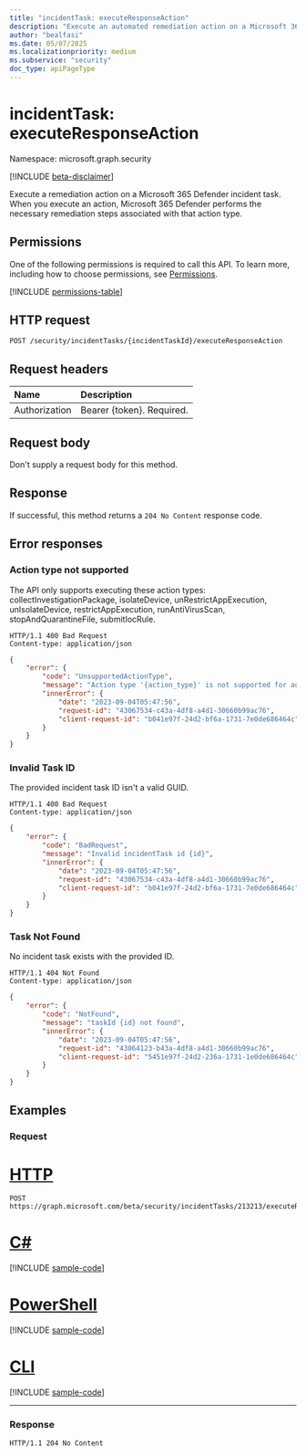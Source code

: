 ```yaml
---
title: "incidentTask: executeResponseAction"
description: "Execute an automated remediation action on a Microsoft 365 Defender incident task."
author: "bealfasi"
ms.date: 05/07/2025
ms.localizationpriority: medium
ms.subservice: "security"
doc_type: apiPageType
---
```


# incidentTask: executeResponseAction

Namespace: microsoft.graph.security

[!INCLUDE [beta-disclaimer](../../includes/beta-disclaimer.md)]

Execute a remediation action on a Microsoft 365 Defender incident task. When you execute an action, Microsoft 365 Defender performs the necessary remediation steps associated with that action type.

## Permissions

One of the following permissions is required to call this API. To learn more, including how to choose permissions, see [Permissions](/graph/permissions-overview).

<!-- {
  "blockType": "permissions",
  "name": "security-incidenttask-executeresponseaction"
}
-->
[!INCLUDE [permissions-table](../includes/permissions/security-incidenttask-executeresponseaction-permissions.md)]

## HTTP request

<!-- {
  "blockType": "ignored"
}
-->
``` http
POST /security/incidentTasks/{incidentTaskId}/executeResponseAction
```

## Request headers

|Name|Description|
|:---|:---|
|Authorization|Bearer {token}. Required.|

## Request body

Don't supply a request body for this method.

## Response

If successful, this method returns a `204 No Content` response code.

## Error responses

### Action type not supported

The API only supports executing these action types: collectInvestigationPackage, isolateDevice, unRestrictAppExecution, unIsolateDevice, restrictAppExecution, runAntiVirusScan, stopAndQuarantineFile, submitIocRule.

```http
HTTP/1.1 400 Bad Request
Content-type: application/json
```

```json
{
    "error": {
        "code": "UnsupportedActionType",
        "message": "Action type '{action_type}' is not supported for automated execution.",
        "innerError": {
            "date": "2023-09-04T05:47:56",
            "request-id": "43067534-c43a-4df8-a4d1-30660b99ac76",
            "client-request-id": "b041e97f-24d2-bf6a-1731-7e0de686464c"
        }
    }
}
```

### Invalid Task ID

The provided incident task ID isn't a valid GUID.

```http
HTTP/1.1 400 Bad Request
Content-type: application/json
```

```json
{
    "error": {
        "code": "BadRequest",
        "message": "Invalid incidentTask id {id}",
        "innerError": {
            "date": "2023-09-04T05:47:56",
            "request-id": "43067534-c43a-4df8-a4d1-30660b99ac76",
            "client-request-id": "b041e97f-24d2-bf6a-1731-7e0de686464c"
        }
    }
}
```

### Task Not Found

No incident task exists with the provided ID.

```http
HTTP/1.1 404 Not Found
Content-type: application/json
```

```json
{
    "error": {
        "code": "NotFound",
        "message": "taskId {id} not found",
        "innerError": {
            "date": "2023-09-04T05:47:56",
            "request-id": "43064123-b43a-4df8-a4d1-30660b99ac76",
            "client-request-id": "5451e97f-24d2-236a-1731-1e0de686464c"
        }
    }
}
```

## Examples

### Request

# [HTTP](#tab/http)
<!-- {
  "blockType": "request",
  "name": "incidenttask_executeresponseaction"
}
-->
``` http
POST https://graph.microsoft.com/beta/security/incidentTasks/213213/executeResponseAction
```

# [C#](#tab/csharp)
[!INCLUDE [sample-code](../includes/snippets/csharp/incidenttask-executeresponseaction.md)]

# [PowerShell](#tab/powershell)
[!INCLUDE [sample-code](../includes/snippets/powershell/incidenttask-executeresponseaction.md)]

# [CLI](#tab/cli)
[!INCLUDE [sample-code](../includes/snippets/cli/incidenttask-executeresponseaction.md)]

---

### Response

<!-- {
  "blockType": "response",
  "truncated": true
}
-->
``` http
HTTP/1.1 204 No Content
